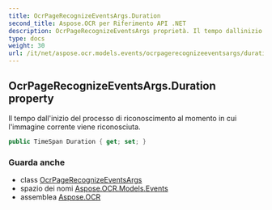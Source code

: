 ```yaml
---
title: OcrPageRecognizeEventsArgs.Duration
second_title: Aspose.OCR per Riferimento API .NET
description: OcrPageRecognizeEventsArgs proprietà. Il tempo dallinizio del processo di riconoscimento al momento in cui limmagine corrente viene riconosciuta.
type: docs
weight: 30
url: /it/net/aspose.ocr.models.events/ocrpagerecognizeeventsargs/duration/
---
```

## OcrPageRecognizeEventsArgs.Duration property

Il tempo dall'inizio del processo di riconoscimento al momento in cui l'immagine corrente viene riconosciuta.

```csharp
public TimeSpan Duration { get; set; }
```

### Guarda anche

* class [OcrPageRecognizeEventsArgs](../)
* spazio dei nomi [Aspose.OCR.Models.Events](../../ocrpagerecognizeeventsargs/)
* assemblea [Aspose.OCR](../../../)


